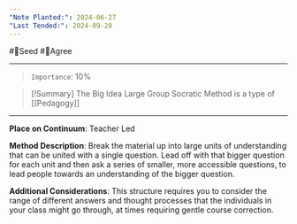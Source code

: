 ```yaml
---
"Note Planted:": 2024-06-27
"Last Tended:": 2024-09-28
---
```

#🌱Seed  #🙂Agree
****
>`Importance`: 10%

> [!Summary] The Big Idea 
> Large Group Socratic Method is a type of [[Pedagogy]]

* * *

**Place on Continuum**: Teacher Led

**Method Description**: 
Break the material up into large units of understanding that can be united with a single question. Lead off with that bigger question for each unit and then ask a series of smaller, more accessible questions, to lead people towards an understanding of the bigger question.

**Additional Considerations**: 
This structure requires you to consider the range of different answers and thought processes that the individuals in your class might go through, at times requiring gentle course correction.
